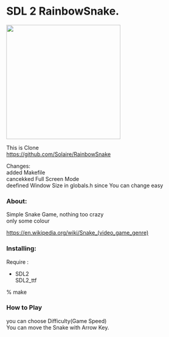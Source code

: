 SDL 2 RainbowSnake.
===============

<image src="https://raw.githubusercontent.com/ohwada/MAC_cpp_Samples/master/SDL2/snake/scrrenshots/snake_game_640x480.png" width="300" /> <br/>

This is Clone <br/>
https://github.com/Solaire/RainbowSnake <br/>

Changes: <br/>
added Makefile <br/>
cancekked Full Screen Mode <br/>
deefined Window Size in globals.h since You can change easy

### About: <br/>
Simple Snake Game, nothing too crazy <br/>
only some colour <br/>

https://en.wikipedia.org/wiki/Snake_(video_game_genre) <br/>

### Installing:
Require : <br/>
- SDL2 <br/>
SDL2_ttf <br/>

% make <br/>

### How to Play
you can choose Difficulty(Game Speed) <br/>
You can move the Snake with Arrow Key.<br/>

